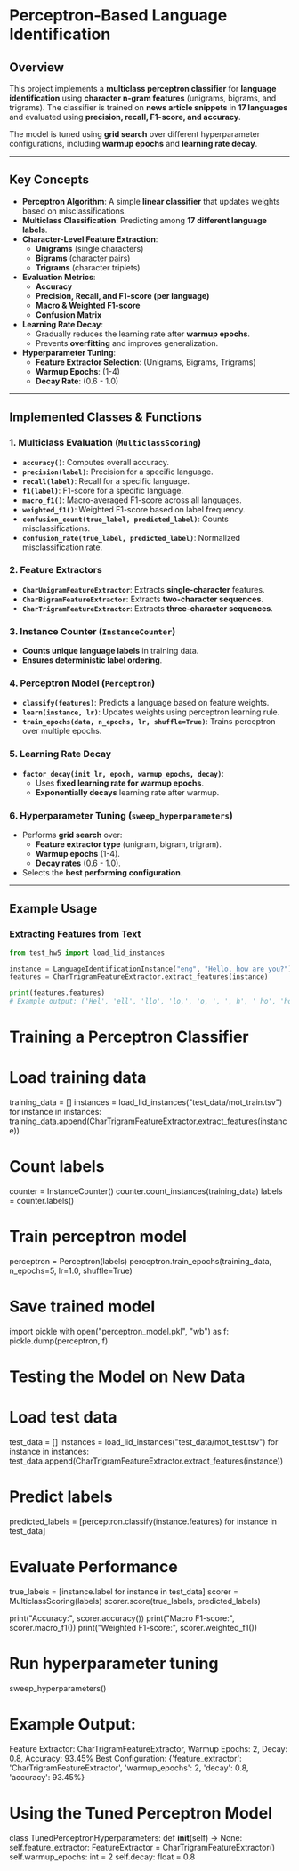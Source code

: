 # Perceptron-Based Language Identification

## Overview
This project implements a **multiclass perceptron classifier** for **language identification** using **character n-gram features** (unigrams, bigrams, and trigrams). The classifier is trained on **news article snippets** in **17 languages** and evaluated using **precision, recall, F1-score, and accuracy**.

The model is tuned using **grid search** over different hyperparameter configurations, including **warmup epochs** and **learning rate decay**.

---

## Key Concepts
- **Perceptron Algorithm**: A simple **linear classifier** that updates weights based on misclassifications.
- **Multiclass Classification**: Predicting among **17 different language labels**.
- **Character-Level Feature Extraction**:
  - **Unigrams** (single characters)
  - **Bigrams** (character pairs)
  - **Trigrams** (character triplets)
- **Evaluation Metrics**:
  - **Accuracy**
  - **Precision, Recall, and F1-score (per language)**
  - **Macro & Weighted F1-score**
  - **Confusion Matrix**
- **Learning Rate Decay**:
  - Gradually reduces the learning rate after **warmup epochs**.
  - Prevents **overfitting** and improves generalization.
- **Hyperparameter Tuning**:
  - **Feature Extractor Selection**: (Unigrams, Bigrams, Trigrams)
  - **Warmup Epochs**: (1-4)
  - **Decay Rate**: (0.6 - 1.0)

---

## Implemented Classes & Functions

### **1. Multiclass Evaluation (`MulticlassScoring`)**
- **`accuracy()`**: Computes overall accuracy.
- **`precision(label)`**: Precision for a specific language.
- **`recall(label)`**: Recall for a specific language.
- **`f1(label)`**: F1-score for a specific language.
- **`macro_f1()`**: Macro-averaged F1-score across all languages.
- **`weighted_f1()`**: Weighted F1-score based on label frequency.
- **`confusion_count(true_label, predicted_label)`**: Counts misclassifications.
- **`confusion_rate(true_label, predicted_label)`**: Normalized misclassification rate.

### **2. Feature Extractors**
- **`CharUnigramFeatureExtractor`**: Extracts **single-character** features.
- **`CharBigramFeatureExtractor`**: Extracts **two-character sequences**.
- **`CharTrigramFeatureExtractor`**: Extracts **three-character sequences**.

### **3. Instance Counter (`InstanceCounter`)**
- **Counts unique language labels** in training data.
- **Ensures deterministic label ordering**.

### **4. Perceptron Model (`Perceptron`)**
- **`classify(features)`**: Predicts a language based on feature weights.
- **`learn(instance, lr)`**: Updates weights using perceptron learning rule.
- **`train_epochs(data, n_epochs, lr, shuffle=True)`**: Trains perceptron over multiple epochs.

### **5. Learning Rate Decay**
- **`factor_decay(init_lr, epoch, warmup_epochs, decay)`**:
  - Uses **fixed learning rate for warmup epochs**.
  - **Exponentially decays** learning rate after warmup.

### **6. Hyperparameter Tuning (`sweep_hyperparameters`)**
- Performs **grid search** over:
  - **Feature extractor type** (unigram, bigram, trigram).
  - **Warmup epochs** (1-4).
  - **Decay rates** (0.6 - 1.0).
- Selects the **best performing configuration**.

---

## Example Usage

### **Extracting Features from Text**
```python
from test_hw5 import load_lid_instances

instance = LanguageIdentificationInstance("eng", "Hello, how are you?")
features = CharTrigramFeatureExtractor.extract_features(instance)

print(features.features)  
# Example output: ('Hel', 'ell', 'llo', 'lo,', 'o, ', ', h', ' ho', 'how', 'ow ', 'w a', ' ar', 'are', 're ', 'e y', ' yo', 'you', 'ou?')

```
# **Training a Perceptron Classifier**

# Load training data
training_data = []
instances = load_lid_instances("test_data/mot_train.tsv")
for instance in instances:
    training_data.append(CharTrigramFeatureExtractor.extract_features(instance))

# Count labels
counter = InstanceCounter()
counter.count_instances(training_data)
labels = counter.labels()

# Train perceptron model
perceptron = Perceptron(labels)
perceptron.train_epochs(training_data, n_epochs=5, lr=1.0, shuffle=True)

# Save trained model
import pickle
with open("perceptron_model.pkl", "wb") as f:
    pickle.dump(perceptron, f)

# **Testing the Model on New Data**

# Load test data
test_data = []
instances = load_lid_instances("test_data/mot_test.tsv")
for instance in instances:
    test_data.append(CharTrigramFeatureExtractor.extract_features(instance))

# Predict labels
predicted_labels = [perceptron.classify(instance.features) for instance in test_data]

# Evaluate Performance
true_labels = [instance.label for instance in test_data]
scorer = MulticlassScoring(labels)
scorer.score(true_labels, predicted_labels)

print("Accuracy:", scorer.accuracy())
print("Macro F1-score:", scorer.macro_f1())
print("Weighted F1-score:", scorer.weighted_f1())

# Run hyperparameter tuning
sweep_hyperparameters()

# Example Output:
Feature Extractor: CharTrigramFeatureExtractor, Warmup Epochs: 2, Decay: 0.8, Accuracy: 93.45%
Best Configuration: {'feature_extractor': 'CharTrigramFeatureExtractor', 'warmup_epochs': 2, 'decay': 0.8, 'accuracy': 93.45%}

# **Using the Tuned Perceptron Model**

class TunedPerceptronHyperparameters:
    def __init__(self) -> None:
        self.feature_extractor: FeatureExtractor = CharTrigramFeatureExtractor()
        self.warmup_epochs: int = 2
        self.decay: float = 0.8
